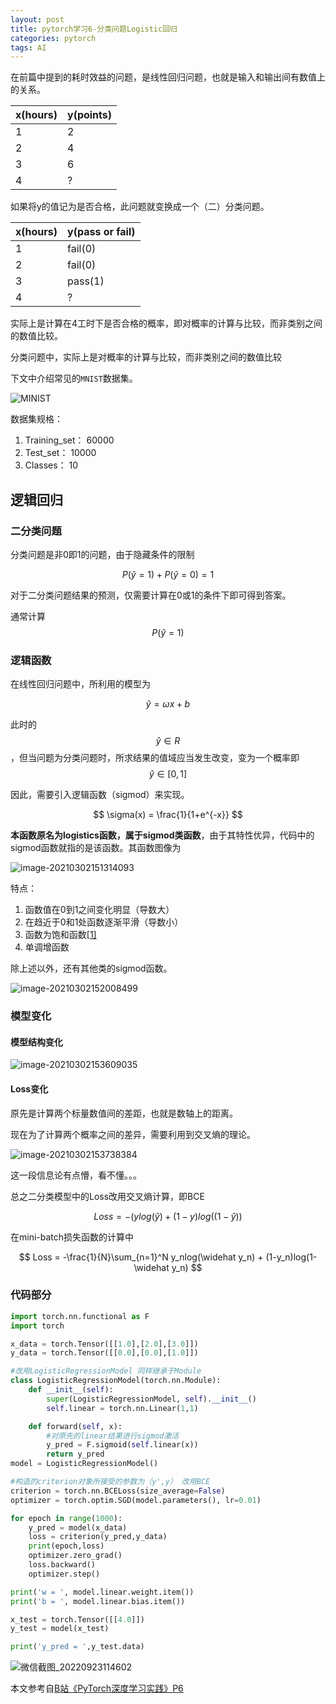 ```yaml
---
layout: post
title: pytorch学习6-分类问题Logistic回归
categories: pytorch
tags: AI
---
```






在前篇中提到的耗时效益的问题，是线性回归问题，也就是输入和输出间有数值上的关系。

| x(hours) | y(points) |
| -------- | --------- |
| 1        | 2         |
| 2        | 4         |
| 3        | 6         |
| 4        | ?         |

如果将y的值记为是否合格，此问题就变换成一个（二）分类问题。

| x(hours) | y(pass or fail) |
| -------- | --------------- |
| 1        | fail(0)         |
| 2        | fail(0)         |
| 3        | pass(1)         |
| 4        | ?               |

实际上是计算在4工时下是否合格的概率，即对概率的计算与比较，而非类别之间的数值比较。

分类问题中，实际上是对概率的计算与比较，而非类别之间的数值比较

下文中介绍常见的`MNIST`数据集。

![MINIST](https://user-images.githubusercontent.com/4729226/191885088-19a0d1b6-7da9-44b4-9e31-d7e9bb9bf3e0.png)

数据集规格：

1. Training_set： 60000
2. Test_set： 10000
3. Classes： 10



## **逻辑回归**

### **二分类问题**

分类问题是非0即1的问题，由于隐藏条件的限制


$$
P(\widehat y=1)+P(\widehat y=0) = 1
$$


对于二分类问题结果的预测，仅需要计算在0或1的条件下即可得到答案。

通常计算
$$
P(\widehat y=1)
$$


### **逻辑函数**

在线性回归问题中，所利用的模型为


$$
\widehat y = \omega x+b
$$


此时的
$$
\widehat y \in R
$$
，但当问题为分类问题时，所求结果的值域应当发生改变，变为一个概率即
$$
\widehat y \in [0,1]
$$


因此，需要引入逻辑函数（sigmod）来实现。


$$
\sigma(x) = \frac{1}{1+e^{-x}}
$$


**本函数原名为logistics函数，属于sigmod类函数**，由于其特性优异，代码中的sigmod函数就指的是该函数。其函数图像为

![image-20210302151314093](https://user-images.githubusercontent.com/4729226/191887717-42527619-3ec8-4d63-a50e-9991aa071e81.png)

特点：

1. 函数值在0到1之间变化明显（导数大）
2. 在趋近于0和1处函数逐渐平滑（导数小）
3. 函数为饱和函数[[1\]](http://biranda.top/Pytorch学习笔记007——分类问题/#fn1)
4. 单调增函数

除上述以外，还有其他类的sigmod函数。

![image-20210302152008499](https://user-images.githubusercontent.com/4729226/191887864-e23154d6-bd72-4f81-bfe0-b958c526a601.png)

### **模型变化**

#### **模型结构变化**

![image-20210302153609035](https://user-images.githubusercontent.com/4729226/191888156-8d53c83d-f279-4e0a-8856-395d9e127899.png)

#### **Loss变化**

原先是计算两个标量数值间的差距，也就是数轴上的距离。

现在为了计算两个概率之间的差异，需要利用到交叉熵的理论。

![image-20210302153738384](https://user-images.githubusercontent.com/4729226/191888194-9e6bee9e-5ee2-4777-9989-10394df333fd.png)

这一段信息论有点懵，看不懂。。。

总之二分类模型中的Loss改用交叉熵计算，即BCE


$$
Loss = -(y log(\widehat y)+(1-y)log((1-\widehat y))
$$


在mini-batch损失函数的计算中


$$
Loss = -\frac{1}{N}\sum_{n=1}^N y_nlog(\widehat y_n) + (1-y_n)log(1-\widehat y_n)
$$


### **代码部分**

```python
import torch.nn.functional as F
import torch

x_data = torch.Tensor([[1.0],[2.0],[3.0]])
y_data = torch.Tensor([[0.0],[0.0],[1.0]])

#改用LogisticRegressionModel 同样继承于Module
class LogisticRegressionModel(torch.nn.Module):
    def __init__(self):
        super(LogisticRegressionModel, self).__init__()
        self.linear = torch.nn.Linear(1,1)

    def forward(self, x):
        #对原先的linear结果进行sigmod激活
        y_pred = F.sigmoid(self.linear(x))
        return y_pred
model = LogisticRegressionModel()

#构造的criterion对象所接受的参数为（y',y） 改用BCE
criterion = torch.nn.BCELoss(size_average=False)
optimizer = torch.optim.SGD(model.parameters(), lr=0.01)

for epoch in range(1000):
    y_pred = model(x_data)
    loss = criterion(y_pred,y_data)
    print(epoch,loss)
    optimizer.zero_grad()
    loss.backward()
    optimizer.step()

print('w = ', model.linear.weight.item())
print('b = ', model.linear.bias.item())

x_test = torch.Tensor([[4.0]])
y_test = model(x_test)

print('y_pred = ',y_test.data)
```

![微信截图_20220923114602](https://user-images.githubusercontent.com/4729226/191888684-177fac0a-faff-4d23-bc62-e67d517bb968.png)





本文参考自[B站《PyTorch深度学习实践》P6](https://www.bilibili.com/video/BV1Y7411d7Ys?p=6)

